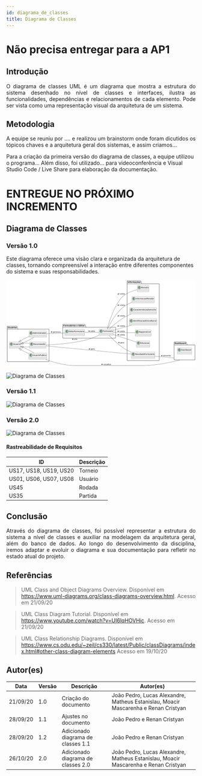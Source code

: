 ```yaml
---
id: diagrama_de_classes
title: Diagrama de Classes
---
```


# Não precisa entregar para a AP1
## Introdução

<p align = "justify">
O diagrama de classes UML é um diagrama que mostra a estrutura do sistema desenhado no nível de classes e interfaces, ilustra as funcionalidades, dependências e relacionamentos de cada elemento. Pode ser vista como uma representação visual da arquitetura de um sistema. 
</p>

## Metodologia

<p align = "justify">
A equipe se reuniu por .... e realizou um brainstorm onde foram dicutidos os tópicos chaves e a arquitetura geral dos sistemas, e assim criamos...

Para a criação da primeira versão do diagrama de classes, a equipe utilizou o programa... Além disso, foi utilizado... para videoconferência e Visual Studio Code / Live Share para elaboração da documentação.
</p>

# ENTREGUE NO PRÓXIMO INCREMENTO
## Diagrama de Classes

### Versão 1.0


Este diagrama oferece uma visão clara e organizada da arquitetura de classes, tornando compreensível a interação entre diferentes componentes do sistema e suas responsabilidades.


![Diagrama de Classes](../assets/Diagrama_de_Classes/Diagrama_de_classes_01.png)



  





![![Diagrama de Classes](../assets/diagrama_de_classes/diagrama_de_classes.png)](../assets/diagrama_de_classes/diagrama_de_classes.png)

### Versão 1.1
![![Diagrama de Classes](../assets/diagrama_de_classes/diagrama_de_classes_1.1.png)](../assets/diagrama_de_classes/diagrama_de_classes_1.1.png)


### Versão 2.0

![![Diagrama de Classes](../assets/diagrama_de_classes/diagrama_de_classes_1.1.png)](../assets/diagrama_de_classes/diagrama_de_classes_2.0.png)


#### Rastreabilidade de Requisitos

| ID|Descrição|
|---|---|
|US17, US18, US19, US20|Torneio|
|US01, US06, US07, US08|Usuário|
|US45|Rodada|
|US35|Partida|

## Conclusão

<p align = "justify">
Através do diagrama de classes, foi possível representar a estrutura do sistema a nível de classes e auxiliar na modelagem da arquitetura geral, além do banco de dados. Ao longo do desenvolvimento da disciplina, iremos adaptar e evoluir o diagrama e sua documentação para refletir no estado atual do projeto.
</p>

## Referências

> UML Class and Object Diagrams Overview. Disponível em https://www.uml-diagrams.org/class-diagrams-overview.html. Acesso em 21/09/20

> UML Class Diagram Tutorial. Disponível em https://www.youtube.com/watch?v=UI6lqHOVHic. Acesso em 21/09/20

> UML Class Relationship Diagrams. Disponível em https://www.cs.odu.edu/~zeil/cs330/latest/Public/classDiagrams/index.html#other-class-diagram-elements Acesso em 19/10/20

## Autor(es)

| Data | Versão | Descrição | Autor(es) |
| -- | -- | -- | -- |
| 21/09/20 | 1.0 | Criação do documento | João Pedro, Lucas Alexandre, Matheus Estanislau, Moacir Mascarenha e Renan Cristyan |
| 28/09/20 | 1.1 | Ajustes no documento | João Pedro e Renan Cristyan |
| 28/09/20 | 1.2 | Adicionado diagrama de classes 1.1 | João Pedro e Renan Cristyan |
| 26/10/20 | 2.0 | Adicionado diagrama de classes 2.0 | João Pedro, Lucas Alexandre, Matheus Estanislau, Moacir Mascarenha e Renan Cristyan |
